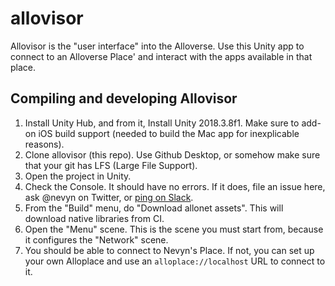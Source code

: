 # allovisor

Allovisor is the "user interface" into the Alloverse. Use this Unity app to connect to an Alloverse Place'
and interact with the apps available in that place.

## Compiling and developing Allovisor

1. Install Unity Hub, and from it, Install Unity 2018.3.8f1. Make sure to add-on iOS build support (needed to build the Mac app for inexplicable reasons).
2. Clone allovisor (this repo). Use Github Desktop, or somehow make sure that your git has LFS (Large File Support).
3. Open the project in Unity.
4. Check the Console. It should have no errors. If it does, file an issue here, ask @nevyn on Twitter, or [ping on Slack](https://join.slack.com/t/alloverse/shared_invite/enQtNTE3NTI3Mjc5NzUxLTBhNjExOTExOWZiZjAyYmFkOTNkMDBkMGE2MTlhMjU1NmJmZDVjOGRhNGVkMTRlZTJhODlkOTYyMmYzYTJkMzU).
5. From the "Build" menu, do "Download allonet assets". This will download native libraries from CI.
6. Open the "Menu" scene. This is the scene you must start from, because it configures the "Network" scene.
7. You should be able to connect to Nevyn's Place. If not, you can set up your own Alloplace and use an `alloplace://localhost` URL to connect to it.
